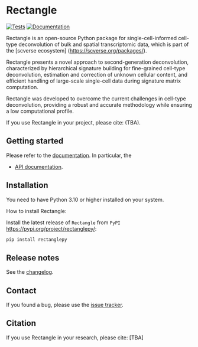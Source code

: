# Rectangle

[![Tests][badge-tests]][link-tests]
[![Documentation][badge-docs]][link-docs]

[badge-tests]: https://img.shields.io/github/actions/workflow/status/ComputationalBiomedicineGroup/Rectangle/build.yaml?branch=main
[link-tests]: https://github.com/ComputationalBiomedicineGroup/Rectangle/actions/workflows/build.yaml
[badge-docs]: https://img.shields.io/readthedocs/rectanglepy

Rectangle is an open-source Python package for single-cell-informed cell-type deconvolution of bulk and spatial transcriptomic data, which is part of the [scverse ecosystem] (https://scverse.org/packages/).

Rectangle presents a novel approach to second-generation deconvolution, characterized by hierarchical signature building for fine-grained cell-type deconvolution, estimation and correction of unknown cellular content, and efficient handling of large-scale single-cell data during signature matrix computation.

Rectangle was developed to overcome the current challenges in cell-type deconvolution, providing a robust and accurate methodology while ensuring a low computational profile.

If you use Rectangle in your project, please cite: (TBA).

## Getting started

Please refer to the [documentation][link-docs]. In particular, the

-   [API documentation][link-api].

## Installation

You need to have Python 3.10 or higher installed on your system.

How to install Rectangle:

Install the latest release of `Rectangle` from `PyPI` <https://pypi.org/project/rectanglepy/>:

```bash
pip install rectanglepy
```

## Release notes

See the [changelog][changelog].

## Contact

If you found a bug, please use the [issue tracker][issue-tracker].

## Citation

If you use Rectangle in your research, please cite: [TBA]

[scverse-discourse]: https://discourse.scverse.org/
[issue-tracker]: https://github.com/ComputationalBiomedicineGroup/Rectangle/issues
[changelog]: https://rectanglepy.readthedocs.io/changelog.html
[link-docs]: https://Rectanglepy.readthedocs.io
[link-api]: https://rectanglepy.readthedocs.io/api.html
